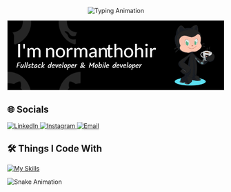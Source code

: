 <p align="center">
  <img src="https://readme-typing-svg.demolab.com?font=Fira+Code&pause=1000&weight=600&size=20&color=36BCF7&width=435&lines=Selamat+Datang+di+Profil+GitHub+Saya!;Semoga+Hari+Anda+Menyenangkan+😊" alt="Typing Animation" />
</p>

![Norman Thohir](img/github-header-image.png)

## 🌐 Socials
<p align="left">
  <a href="https://www.linkedin.com/in/muhammad-norman-thohir-926730286/" target="_blank">
    <img src="https://img.shields.io/badge/-LinkedIn-0A66C2?style=flat-square&logo=linkedin&logoColor=white" alt="LinkedIn" height="25">
  </a>
  <a href="https://www.instagram.com/_manth30/" target="_blank">
    <img src="https://img.shields.io/badge/-Instagram-E4405F?style=flat-square&logo=instagram&logoColor=white" alt="Instagram" height="25">
  </a>
  <a href="mailto:normanmuhammad300@gmail.com" target="_blank">
    <img src="https://img.shields.io/badge/-Email-EA4335?style=flat-square&logo=gmail&logoColor=white" alt="Email" height="25">
  </a>

</p>

## 🛠 Things I Code With

[![My Skills](https://skillicons.dev/icons?i=laravel,flutter,python,dart,php,tailwind,bootstrap,javascript,mysql,firebase,supabase,html,css,git,npm,&perline=12)](https://skillicons.dev)

![Snake Animation](https://github.com/username/username/blob/output/github-contribution-grid-snake.svg)